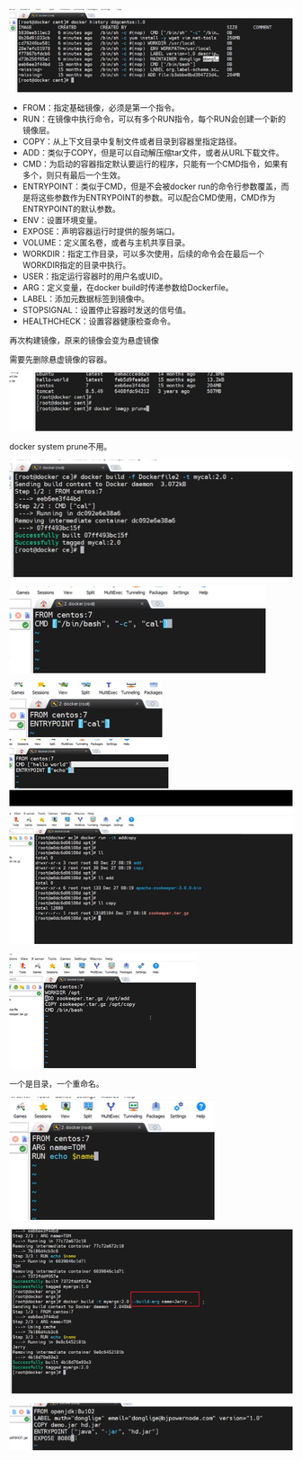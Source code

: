

![image-20230527200041767](./assets/image-20230527200041767.png)



*   FROM：指定基础镜像，必须是第一个指令。
*   RUN：在镜像中执行命令，可以有多个RUN指令，每个RUN会创建一个新的镜像层。
*   COPY：从上下文目录中复制文件或者目录到容器里指定路径。
*   ADD：类似于COPY，但是可以自动解压缩tar文件，或者从URL下载文件。
*   CMD：为启动的容器指定默认要运行的程序，只能有一个CMD指令，如果有多个，则只有最后一个生效。
*   ENTRYPOINT：类似于CMD，但是不会被docker run的命令行参数覆盖，而是将这些参数作为ENTRYPOINT的参数。可以配合CMD使用，CMD作为ENTRYPOINT的默认参数。
*   ENV：设置环境变量。
*   EXPOSE：声明容器运行时提供的服务端口。
*   VOLUME：定义匿名卷，或者与主机共享目录。
*   WORKDIR：指定工作目录，可以多次使用，后续的命令会在最后一个WORKDIR指定的目录中执行。
*   USER：指定运行容器时的用户名或UID。
*   ARG：定义变量，在docker build时传递参数给Dockerfile。
*   LABEL：添加元数据标签到镜像中。
*   STOPSIGNAL：设置停止容器时发送的信号值。
*   HEALTHCHECK：设置容器健康检查命令。





再次构建镜像，原来的镜像会变为悬虚镜像

需要先删除悬虚镜像的容器。

![image-20230527225029037](./assets/image-20230527225029037.png)

docker system prune不用。







![image-20230527230444264](./assets/image-20230527230444264.png)



![image-20230531175546352](./assets/image-20230531175546352.png)

![image-20230531180121135](./assets/image-20230531180121135.png)![image-20230531180242860](./assets/image-20230531180242860.png)![image-20230531181558681](./assets/image-20230531181558681.png)





![image-20230531181801246](./assets/image-20230531181801246.png)

一个是目录，一个重命名。

![image-20230531182530110](./assets/image-20230531182530110.png)

![image-20230531182643265](./assets/image-20230531182643265.png)



![image-20230627091626474](./assets/image-20230627091626474.png)
